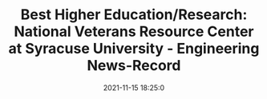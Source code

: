 ---
"title": "Best Higher Education/Research: National Veterans Resource Center at Syracuse University - Engineering News-Record"
"date": "2021-11-15 18:25:0"
"feed_name": "GOOGLENEWSCONSTRUCTION"
"feed_website": "https://news.google.com/search?q=construction%2Bincident&hl=en-US&gl=US&ceid=US:en"
"feed_rss": "https://news.google.com/rss/search?q=construction%2Bincident&hl=en-US&gl=US&ceid=US:en"
"link": "https://www.enr.com/articles/52995-best-higher-education-research-national-veterans-resource-center-at-syracuse-university"
"source": "{'href': 'https://www.enr.com', 'title': 'Engineering News-Record'}"
"file": "_posts/2021-1-1-424941bd6354c80e2dd29ff6df0f0346a2f9cef5.md"
"accident": "0"
"drilling": "0"
"dead": "0"
"injured": "0"
"arrested": "0"
"place": "unknown place"
"where": "unknown site"
"causes": "unknown"
"place_uri": "unknown place"
---